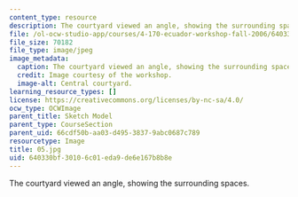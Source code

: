 ```yaml
---
content_type: resource
description: The courtyard viewed an angle, showing the surrounding spaces.
file: /ol-ocw-studio-app/courses/4-170-ecuador-workshop-fall-2006/640330bf30106c01eda9de6e167b8b8e_05.jpg
file_size: 70182
file_type: image/jpeg
image_metadata:
  caption: The courtyard viewed an angle, showing the surrounding spaces.
  credit: Image courtesy of the workshop.
  image-alt: Central courtyard.
learning_resource_types: []
license: https://creativecommons.org/licenses/by-nc-sa/4.0/
ocw_type: OCWImage
parent_title: Sketch Model
parent_type: CourseSection
parent_uid: 66cdf50b-aa03-d495-3837-9abc0687c789
resourcetype: Image
title: 05.jpg
uid: 640330bf-3010-6c01-eda9-de6e167b8b8e
---
```

The courtyard viewed an angle, showing the surrounding spaces.